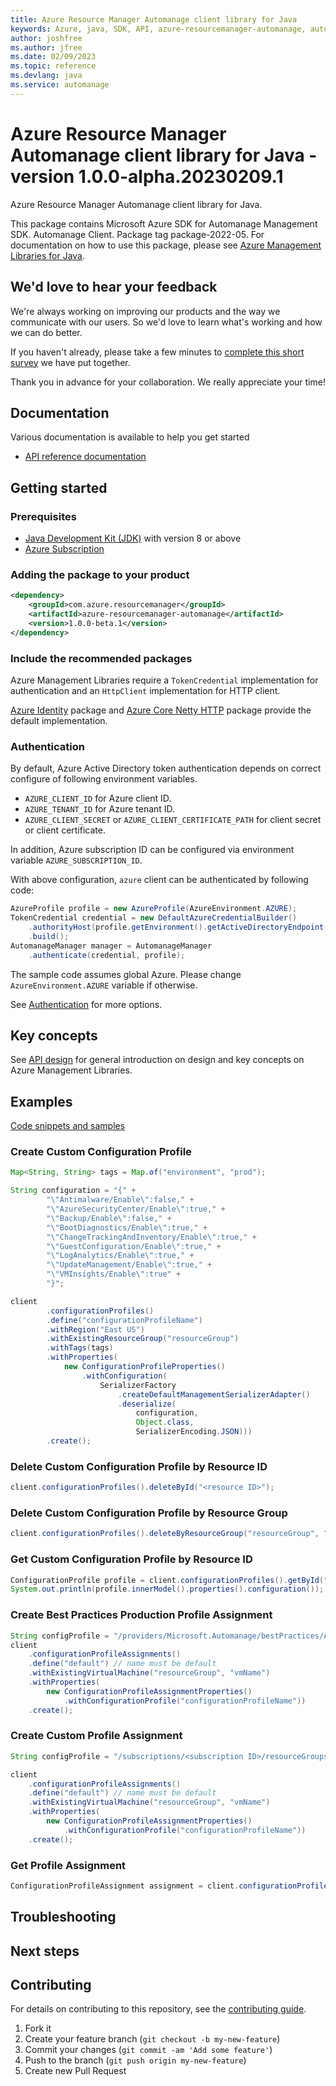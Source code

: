 ```yaml
---
title: Azure Resource Manager Automanage client library for Java
keywords: Azure, java, SDK, API, azure-resourcemanager-automanage, automanage
author: joshfree
ms.author: jfree
ms.date: 02/09/2023
ms.topic: reference
ms.devlang: java
ms.service: automanage
---
```

# Azure Resource Manager Automanage client library for Java - version 1.0.0-alpha.20230209.1 


Azure Resource Manager Automanage client library for Java.

This package contains Microsoft Azure SDK for Automanage Management SDK. Automanage Client. Package tag package-2022-05. For documentation on how to use this package, please see [Azure Management Libraries for Java](https://aka.ms/azsdk/java/mgmt).

## We'd love to hear your feedback

We're always working on improving our products and the way we communicate with our users. So we'd love to learn what's working and how we can do better.

If you haven't already, please take a few minutes to [complete this short survey][survey] we have put together.

Thank you in advance for your collaboration. We really appreciate your time!

## Documentation

Various documentation is available to help you get started

- [API reference documentation][docs]

## Getting started

### Prerequisites

- [Java Development Kit (JDK)][jdk] with version 8 or above
- [Azure Subscription][azure_subscription]

### Adding the package to your product

[//]: # ({x-version-update-start;com.azure.resourcemanager:azure-resourcemanager-automanage;current})
```xml
<dependency>
    <groupId>com.azure.resourcemanager</groupId>
    <artifactId>azure-resourcemanager-automanage</artifactId>
    <version>1.0.0-beta.1</version>
</dependency>
```
[//]: # ({x-version-update-end})

### Include the recommended packages

Azure Management Libraries require a `TokenCredential` implementation for authentication and an `HttpClient` implementation for HTTP client.

[Azure Identity][azure_identity] package and [Azure Core Netty HTTP][azure_core_http_netty] package provide the default implementation.

### Authentication

By default, Azure Active Directory token authentication depends on correct configure of following environment variables.

- `AZURE_CLIENT_ID` for Azure client ID.
- `AZURE_TENANT_ID` for Azure tenant ID.
- `AZURE_CLIENT_SECRET` or `AZURE_CLIENT_CERTIFICATE_PATH` for client secret or client certificate.

In addition, Azure subscription ID can be configured via environment variable `AZURE_SUBSCRIPTION_ID`.

With above configuration, `azure` client can be authenticated by following code:

```java
AzureProfile profile = new AzureProfile(AzureEnvironment.AZURE);
TokenCredential credential = new DefaultAzureCredentialBuilder()
    .authorityHost(profile.getEnvironment().getActiveDirectoryEndpoint())
    .build();
AutomanageManager manager = AutomanageManager
    .authenticate(credential, profile);
```

The sample code assumes global Azure. Please change `AzureEnvironment.AZURE` variable if otherwise.

See [Authentication][authenticate] for more options.

## Key concepts

See [API design][design] for general introduction on design and key concepts on Azure Management Libraries.

## Examples

[Code snippets and samples](https://github.com/Azure/azure-sdk-for-java/blob/main/sdk/automanage/azure-resourcemanager-automanage/SAMPLE.md)

### Create Custom Configuration Profile

```java
Map<String, String> tags = Map.of("environment", "prod");

String configuration = "{" +
        "\"Antimalware/Enable\":false," +
        "\"AzureSecurityCenter/Enable\":true," +
        "\"Backup/Enable\":false," +
        "\"BootDiagnostics/Enable\":true," +
        "\"ChangeTrackingAndInventory/Enable\":true," +
        "\"GuestConfiguration/Enable\":true," +
        "\"LogAnalytics/Enable\":true," +
        "\"UpdateManagement/Enable\":true," +
        "\"VMInsights/Enable\":true" +
        "}";

client
        .configurationProfiles()
        .define("configurationProfileName")
        .withRegion("East US")
        .withExistingResourceGroup("resourceGroup")
        .withTags(tags)
        .withProperties(
            new ConfigurationProfileProperties()
                .withConfiguration(
                    SerializerFactory
                        .createDefaultManagementSerializerAdapter()
                        .deserialize(
                            configuration,
                            Object.class,
                            SerializerEncoding.JSON)))
        .create();
```

### Delete Custom Configuration Profile by Resource ID

```java
client.configurationProfiles().deleteById("<resource ID>");
```

### Delete Custom Configuration Profile by Resource Group 

```java
client.configurationProfiles().deleteByResourceGroup("resourceGroup", "configurationProfileName");
```

### Get Custom Configuration Profile by Resource ID

```java
ConfigurationProfile profile = client.configurationProfiles().getById("<resource ID>");
System.out.println(profile.innerModel().properties().configuration());
```

### Create Best Practices Production Profile Assignment 

```java
String configProfile = "/providers/Microsoft.Automanage/bestPractices/AzureBestPracticesProduction";
client
    .configurationProfileAssignments()
    .define("default") // name must be default
    .withExistingVirtualMachine("resourceGroup", "vmName")
    .withProperties(
        new ConfigurationProfileAssignmentProperties()
            .withConfigurationProfile("configurationProfileName"))
    .create();
```

### Create Custom Profile Assignment 

```java
String configProfile = "/subscriptions/<subscription ID>/resourceGroups/resourceGroup/providers/Microsoft.Automanage/configurationProfiles/configurationProfileName";

client
    .configurationProfileAssignments()
    .define("default") // name must be default
    .withExistingVirtualMachine("resourceGroup", "vmName")
    .withProperties(
        new ConfigurationProfileAssignmentProperties()
            .withConfigurationProfile("configurationProfileName"))
    .create();
```

### Get Profile Assignment 

```java 
ConfigurationProfileAssignment assignment = client.configurationProfileAssignments().get("resourceGroup", "default", "vmName"); // name must be default
```

## Troubleshooting

## Next steps

## Contributing

For details on contributing to this repository, see the [contributing guide](https://github.com/Azure/azure-sdk-for-java/blob/main/CONTRIBUTING.md).

1. Fork it
1. Create your feature branch (`git checkout -b my-new-feature`)
1. Commit your changes (`git commit -am 'Add some feature'`)
1. Push to the branch (`git push origin my-new-feature`)
1. Create new Pull Request

<!-- LINKS -->
[survey]: https://microsoft.qualtrics.com/jfe/form/SV_ehN0lIk2FKEBkwd?Q_CHL=DOCS
[docs]: https://azure.github.io/azure-sdk-for-java/
[jdk]: /java/azure/jdk/
[azure_subscription]: https://azure.microsoft.com/free/
[azure_identity]: https://github.com/Azure/azure-sdk-for-java/blob/main/sdk/identity/azure-identity
[azure_core_http_netty]: https://github.com/Azure/azure-sdk-for-java/blob/main/sdk/core/azure-core-http-netty
[authenticate]: https://github.com/Azure/azure-sdk-for-java/blob/main/sdk/resourcemanager/docs/AUTH.md
[design]: https://github.com/Azure/azure-sdk-for-java/blob/main/sdk/resourcemanager/docs/DESIGN.md

